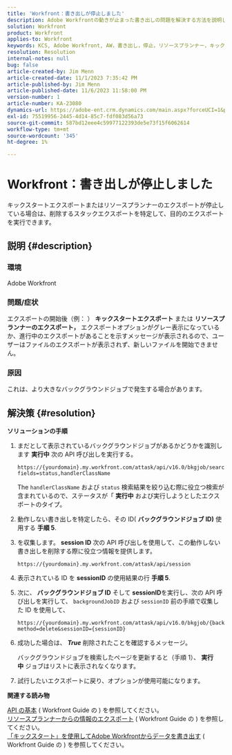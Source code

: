 ```yaml
---
title: 'Workfront：書き出しが停止しました'
description: Adobe Workfrontの動きが止まった書き出しの問題を解決する方法を説明します。
solution: Workfront
product: Workfront
applies-to: Workfront
keywords: KCS, Adobe Workfront, AW，書き出し，停止，リソースプランナー，キックスタート， API，トラブルシューティング
resolution: Resolution
internal-notes: null
bug: false
article-created-by: Jim Menn
article-created-date: 11/1/2023 7:35:42 PM
article-published-by: Jim Menn
article-published-date: 11/6/2023 11:58:00 PM
version-number: 1
article-number: KA-23080
dynamics-url: https://adobe-ent.crm.dynamics.com/main.aspx?forceUCI=1&pagetype=entityrecord&etn=knowledgearticle&id=f76869d7-ed78-ee11-8179-6045bd006268
exl-id: 75519956-2445-4d14-85c7-fdf083d56a73
source-git-commit: 587bd12eee4c59977122393de5e73f15f6062614
workflow-type: tm+mt
source-wordcount: '345'
ht-degree: 1%

---
```


# Workfront：書き出しが停止しました


キックスタートエクスポートまたはリソースプランナーのエクスポートが停止している場合は、削除するスタックエクスポートを特定して、目的のエクスポートを実行できます。

## 説明 {#description}


### 環境

Adobe Workfront



### 問題/症状

エクスポートの開始後（例： ） <b>キックスタートエクスポート</b> または <b>リソースプランナーのエクスポート，</b> エクスポートオプションがグレー表示になっているか、進行中のエクスポートがあることを示すメッセージが表示されるので、ユーザーはファイルのエクスポートが表示されず、新しいファイルを開始できません。



### 原因

これは、より大きなバックグラウンドジョブで発生する場合があります。


## 解決策 {#resolution}


<b>ソリューションの手順</b>



1. まだとして表示されているバックグラウンドジョブがあるかどうかを識別します <b>実行中</b> 次の API 呼び出しを実行する。


   ```
   https://{yourdomain}.my.workfront.com/attask/api/v16.0/bkgjob/search?fields=status,handlerClassName
   ```




   The `handlerClassName` および `status` 検索結果を絞り込む際に役立つ検索が含まれているので、ステータスが「 <b>実行中</b> および実行しようとしたエクスポートのタイプ。

1. 動作しない書き出しを特定したら、その ID( <b>バックグラウンドジョブ ID)</b> 使用する <b>手順 5</b>.

1. を収集します。 <b>session ID</b> 次の API 呼び出しを使用して、この動作しない書き出しを削除する際に役立つ情報を提供します。


   ```
   https://{yourdomain}.my.workfront.com/attask/api/session
   ```




1. 表示されている ID を <b>sessionID</b> の使用結果の行 <b>手順 5</b>.

1. 次に、 <b>バックグラウンドジョブ ID</b> そして <b>sessionID</b>を実行し、次の API 呼び出しを実行して、 `backgroundJobID` および `sessionID` 前の手順で収集した ID を使用して、


   ```
   https://{yourdomain}.my.workfront.com/attask/api/v16.0/bkgjob/{backgroundJobID}?method=delete&sessionID={sessionID}
   ```




1. 成功した場合は、 <b>*True</b>* 削除されたことを確認するメッセージ。

   バックグラウンドジョブを検索したページを更新すると（手順 1）、 <b>実行中</b> ジョブはリストに表示されなくなります。

1. 試行したいエクスポートに戻り、オプションが使用可能になります。



<b>関連する読み物</b>

[API の基本](https://experienceleague.adobe.com/docs/workfront/using/adobe-workfront-api/api-general-information/api-basics.html) ( Workfront Guide の ) を参照してください。<br>
[リソースプランナーからの情報のエクスポート](https://experienceleague.adobe.com/docs/workfront/using/manage-resources/resource-planning-in-adobe-workfront/export-resource-planner.html) ( Workfront Guide の ) を参照してください。<br>
[「キックスタート」を使用してAdobe Workfrontからデータを書き出す](https://experienceleague.adobe.com/docs/workfront/using/administration-and-setup/manage-wf/kick-starts/export-data-from-wf-via-kick-starts.html) ( Workfront Guide の ) を参照してください。
